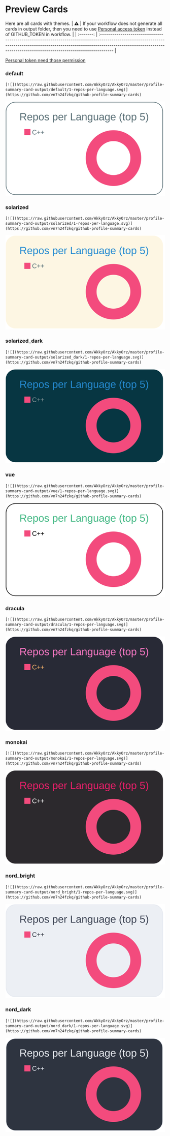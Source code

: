 
# Preview Cards

Here are all cards with themes.
| :warning: | If your workflow does not generate all cards in output folder, then you need to use [Personal access token](https://docs.github.com/en/actions/configuring-and-managing-workflows/creating-and-storing-encrypted-secrets) instead of GITHUB_TOKEN in workflow. |
| :-------: | :------------------------------------------------------------------------------------------------------------------------------------------------------------------------------------------------------------------------------------------------ |

[Personal token need those permission](https://github.com/vn7n24fzkq/github-profile-summary-cards/wiki/Personal-access-token-permissions)


### default


```
[![](https://raw.githubusercontent.com/AkkyOrz/AkkyOrz/master/profile-summary-card-output/default/1-repos-per-language.svg)](https://github.com/vn7n24fzkq/github-profile-summary-cards)
```
![](https://raw.githubusercontent.com/AkkyOrz/AkkyOrz/master/profile-summary-card-output/default/1-repos-per-language.svg)


### solarized


```
[![](https://raw.githubusercontent.com/AkkyOrz/AkkyOrz/master/profile-summary-card-output/solarized/1-repos-per-language.svg)](https://github.com/vn7n24fzkq/github-profile-summary-cards)
```
![](https://raw.githubusercontent.com/AkkyOrz/AkkyOrz/master/profile-summary-card-output/solarized/1-repos-per-language.svg)


### solarized_dark


```
[![](https://raw.githubusercontent.com/AkkyOrz/AkkyOrz/master/profile-summary-card-output/solarized_dark/1-repos-per-language.svg)](https://github.com/vn7n24fzkq/github-profile-summary-cards)
```
![](https://raw.githubusercontent.com/AkkyOrz/AkkyOrz/master/profile-summary-card-output/solarized_dark/1-repos-per-language.svg)


### vue


```
[![](https://raw.githubusercontent.com/AkkyOrz/AkkyOrz/master/profile-summary-card-output/vue/1-repos-per-language.svg)](https://github.com/vn7n24fzkq/github-profile-summary-cards)
```
![](https://raw.githubusercontent.com/AkkyOrz/AkkyOrz/master/profile-summary-card-output/vue/1-repos-per-language.svg)


### dracula


```
[![](https://raw.githubusercontent.com/AkkyOrz/AkkyOrz/master/profile-summary-card-output/dracula/1-repos-per-language.svg)](https://github.com/vn7n24fzkq/github-profile-summary-cards)
```
![](https://raw.githubusercontent.com/AkkyOrz/AkkyOrz/master/profile-summary-card-output/dracula/1-repos-per-language.svg)


### monokai


```
[![](https://raw.githubusercontent.com/AkkyOrz/AkkyOrz/master/profile-summary-card-output/monokai/1-repos-per-language.svg)](https://github.com/vn7n24fzkq/github-profile-summary-cards)
```
![](https://raw.githubusercontent.com/AkkyOrz/AkkyOrz/master/profile-summary-card-output/monokai/1-repos-per-language.svg)


### nord_bright


```
[![](https://raw.githubusercontent.com/AkkyOrz/AkkyOrz/master/profile-summary-card-output/nord_bright/1-repos-per-language.svg)](https://github.com/vn7n24fzkq/github-profile-summary-cards)
```
![](https://raw.githubusercontent.com/AkkyOrz/AkkyOrz/master/profile-summary-card-output/nord_bright/1-repos-per-language.svg)


### nord_dark


```
[![](https://raw.githubusercontent.com/AkkyOrz/AkkyOrz/master/profile-summary-card-output/nord_dark/1-repos-per-language.svg)](https://github.com/vn7n24fzkq/github-profile-summary-cards)
```
![](https://raw.githubusercontent.com/AkkyOrz/AkkyOrz/master/profile-summary-card-output/nord_dark/1-repos-per-language.svg)

